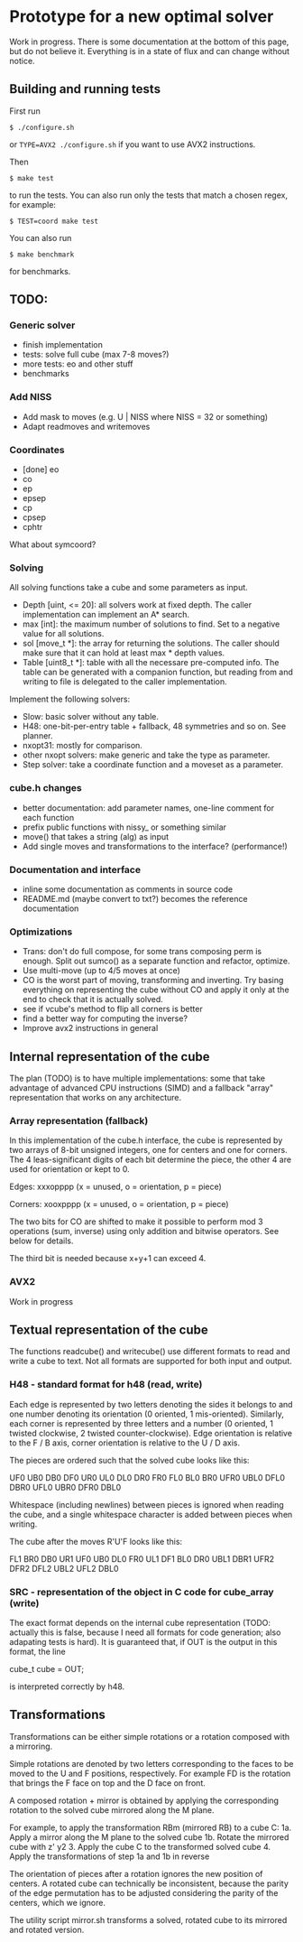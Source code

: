 # Prototype for a new optimal solver

Work in progress. There is some documentation at the bottom of this page,
but do not believe it. Everything is in a state of flux and can change
without notice.

## Building and running tests

First run

```
$ ./configure.sh
```

or `TYPE=AVX2 ./configure.sh` if you want to use AVX2 instructions.

Then

```
$ make test
```

to run the tests. You can also run only the tests that match a chosen
regex, for example:

```
$ TEST=coord make test
```

You can also run

```
$ make benchmark
```

for benchmarks.

## TODO:

### Generic solver

* finish implementation
* tests: solve full cube (max 7-8 moves?)
* more tests: eo and other stuff
* benchmarks

### Add NISS

* Add mask to moves (e.g. U | NISS where NISS = 32 or something)
* Adapt readmoves and writemoves

### Coordinates

* [done] eo
* co
* ep
* epsep
* cp
* cpsep
* cphtr

What about symcoord?

### Solving

All solving functions take a cube and some parameters as input.

* Depth [uint, <= 20]: all solvers work at fixed depth. The caller
  implementation can implement an A* search.
* max [int]: the maximum number of solutions to find. Set to a negative
  value for all solutions.
* sol [move_t *]: the array for returning the solutions. The caller
  should make sure that it can hold at least max * depth values.
* Table [uint8_t *]: table with all the necessare pre-computed info.
  The table can be generated with a companion function, but reading
  from and writing to file is delegated to the caller implementation.

Implement the following solvers:
* Slow: basic solver without any table.
* H48: one-bit-per-entry table + fallback, 48 symmetries and so on.
  See planner.
* nxopt31: mostly for comparison.
* other nxopt solvers: make generic and take the type as parameter.
* Step solver: take a coordinate function and a moveset as a parameter.

### cube.h changes

* better documentation: add parameter names, one-line comment
  for each function
* prefix public functions with nissy_ or something similar
* move() that takes a string (alg) as input
* Add single moves and transformations to the interface? (performance!)

### Documentation and interface

* inline some documentation as comments in source code
* README.md (maybe convert to txt?) becomes the reference documentation

### Optimizations

* Trans: don't do full compose, for some trans composing perm is enough.
  Split out sumco() as a separate function and refactor, optimize.
* Use multi-move (up to 4/5 moves at once)
* CO is the worst part of moving, transforming and inverting. Try basing
  everything on representing the cube without CO and apply it only at the
  end to check that it is actually solved.
* see if vcube's method to flip all corners is better
* find a better way for computing the inverse?
* Improve avx2 instructions in general

## Internal representation of the cube

The plan (TODO) is to have multiple implementations: some that
take advantage of advanced CPU instructions (SIMD) and a fallback
"array" representation that works on any architecture.

### Array representation (fallback)

In this implementation of the cube.h interface, the cube is represented
by two arrays of 8-bit unsigned integers, one for centers and one for
corners.  The 4 leas-significant digits of each bit determine the piece,
the other 4 are used for orientation or kept to 0.

Edges:
        xxxopppp (x = unused, o = orientation, p = piece)

Corners:
        xooxpppp (x = unused, o = orientation, p = piece)

The two bits for CO are shifted to make it possible to perform mod 3
operations (sum, inverse) using only addition and bitwise operators.
See below for details.

The third bit is needed because x+y+1 can exceed 4.

### AVX2

Work in progress


## Textual representation of the cube

The functions readcube() and writecube() use different formats to read
and write a cube to text. Not all formats are supported for both input
and output.

### H48 - standard format for h48 (read, write)

Each edge is represented by two letters denoting the sides it belongs to
and one number denoting its orientation (0 oriented, 1 mis-oriented).
Similarly, each corner is represented by three letters and a number
(0 oriented, 1 twisted clockwise, 2 twisted counter-clockwise).
Edge orientation is relative to the F / B axis, corner orientation is
relative to the U / D axis.

The pieces are ordered such that the solved cube looks like this:

UF0 UB0 DB0 DF0 UR0 UL0 DL0 DR0 FR0 FL0 BL0 BR0
UFR0 UBL0 DFL0 DBR0 UFL0 UBR0 DFR0 DBL0

Whitespace (including newlines) between pieces is ignored when reading
the cube, and a single whitespace character is added between pieces
when writing.

The cube after the moves R'U'F looks like this:

FL1 BR0 DB0 UR1 UF0 UB0 DL0 FR0 UL1 DF1 BL0 DR0
UBL1 DBR1 UFR2 DFR2 DFL2 UBL2 UFL2 DBL0

### SRC - representation of the object in C code for cube_array (write)

The exact format depends on the internal cube representation (TODO: actually
this is false, because I need all formats for code generation; also adapating
tests is hard). It is guaranteed that, if OUT is the output in this format,
the line

cube_t cube = OUT;

is interpreted correctly by h48.


## Transformations

Transformations can be either simple rotations or a rotation composed
with a mirroring.

Simple rotations are denoted by two letters corresponding to the faces
to be moved to the U and F positions, respectively. For example FD is
the rotation that brings the F face on top and the D face on front.

A composed rotation + mirror is obtained by applying the corresponding
rotation to the solved cube mirrored along the M plane.

For example, to apply the transformation RBm (mirrored RB) to a cube C:
	1a. Apply a mirror along the M plane to the solved cube
	1b. Rotate the mirrored cube with z' y2
	3.  Apply the cube C to the transformed solved cube
	4.  Apply the transformations of step 1a and 1b in reverse

The orientation of pieces after a rotation ignores the new position
of centers.  A rotated cube can technically be inconsistent, because
the parity of the edge permutation has to be adjusted considering the
parity of the centers, which we ignore.

The utility script mirror.sh transforms a solved, rotated cube to its
mirrored and rotated version.
